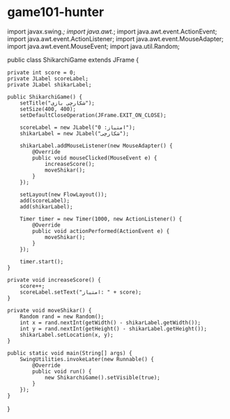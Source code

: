# game101-hunter
import javax.swing.*;
import java.awt.*;
import java.awt.event.ActionEvent;
import java.awt.event.ActionListener;
import java.awt.event.MouseAdapter;
import java.awt.event.MouseEvent;
import java.util.Random;

public class ShikarchiGame extends JFrame {

    private int score = 0;
    private JLabel scoreLabel;
    private JLabel shikarLabel;

    public ShikarchiGame() {
        setTitle("شکارچی بازی");
        setSize(400, 400);
        setDefaultCloseOperation(JFrame.EXIT_ON_CLOSE);

        scoreLabel = new JLabel("امتیاز: 0");
        shikarLabel = new JLabel("شکارچی");

        shikarLabel.addMouseListener(new MouseAdapter() {
            @Override
            public void mouseClicked(MouseEvent e) {
                increaseScore();
                moveShikar();
            }
        });

        setLayout(new FlowLayout());
        add(scoreLabel);
        add(shikarLabel);

        Timer timer = new Timer(1000, new ActionListener() {
            @Override
            public void actionPerformed(ActionEvent e) {
                moveShikar();
            }
        });

        timer.start();
    }

    private void increaseScore() {
        score++;
        scoreLabel.setText("امتیاز: " + score);
    }

    private void moveShikar() {
        Random rand = new Random();
        int x = rand.nextInt(getWidth() - shikarLabel.getWidth());
        int y = rand.nextInt(getHeight() - shikarLabel.getHeight());
        shikarLabel.setLocation(x, y);
    }

    public static void main(String[] args) {
        SwingUtilities.invokeLater(new Runnable() {
            @Override
            public void run() {
                new ShikarchiGame().setVisible(true);
            }
        });
    }
}
